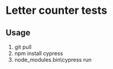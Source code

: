 

# Letter counter tests



## Usage
1. git pull
2. npm install cypress
3. node_modules\.bin\cypress run
